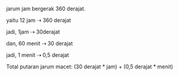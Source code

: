 jarum jam bergerak 360 derajat.

yaitu 12 jam ⇢ 360 derajat

jadi, 1jam ⇢ 30derajat

dan, 60 menit ⇢ 30 derajat
    
jadi, 1 menit ⇢ 0,5 derajat
    
Total putaran jarum macet:
    (30 derajat * jam) + (0,5 derajat * menit)
